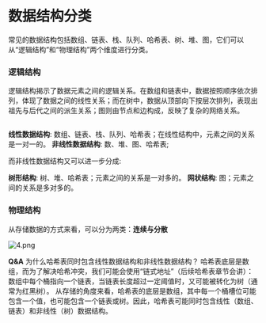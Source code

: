 # 数据结构分类

常见的数据结构包括数组、链表、栈、队列、哈希表、树、堆、图，它们可以从“逻辑结构”和“物理结构”两个维度进行分类。

### 逻辑结构

逻辑结构揭示了数据元素之间的逻辑关系。在数组和链表中，数据按照顺序依次排列，体现了数据之间的线性关系；而在树中，数据从顶部向下按层次排列，表现出祖先与后代之间的派生关系；图则由节点和边构成，反映了复杂的网络关系。

<img title="" src="https://github.com/TT-thzy/notes-tt/blob/main/picture%20service/dataStructures/3.png" alt="" data-align="center">

<b>线性数据结构</b>: 数组、链表、栈、队列、哈希表；在线性结构中，元素之间的关系是一对一的。
<b>非线性数据结构</b>: 数、堆、图、哈希表;

而非线性数据结构又可以进一步分成:

<b>树形结构</b>: 树、堆、哈希表；元素之间的关系是一对多的。
<b>网状结构</b>: 图；元素之间的关系是多对多的。

### 物理结构

从存储数据的方式来看，可以分为两类：<b>连续与分散</b>

<img title="" src="https://github.com/TT-thzy/notes-tt/blob/main/picture%20service/dataStructures/4.png" alt="4.png" data-align="center">

<B>Q&A</B>
为什么哈希表同时包含线性数据结构和非线性数据结构？
哈希表底层是数组，而为了解决哈希冲突，我们可能会使用“链式地址”（后续哈希表章节会讲）：数组中每个桶指向一个链表，当链表长度超过一定阈值时，又可能被转化为树（通常为红黑树）。 从存储的角度来看，哈希表的底层是数组，其中每一个桶槽位可能包含一个值，也可能包含一个链表或树。因此，哈希表可能同时包含线性（数组、链表）和非线性（树）数据结构。
